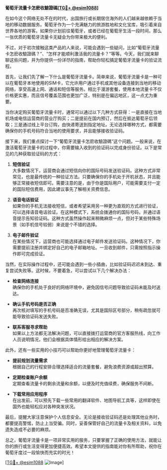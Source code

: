 **葡萄牙流量卡怎麽收驗證碼[[TG💪+ @esim1088](https://t.me/s/esim1088)]**

在如今这个网络无处不在的时代，出国旅行或长期居住海外的人们越来越依赖于当地的移动数据服务。葡萄牙作为一个充满魅力的旅游胜地和文化宝库，吸引着来自世界各地的游客。如果你计划前往葡萄牙，或者已经在葡萄牙生活一段时间，那么一张优质的葡萄牙流量卡无疑会为你带来极大的便利。

不过，对于初次接触这类产品的人来说，可能会遇到一些疑问，比如“葡萄牙流量卡怎麽收驗證碼？”、“怎样才能顺利激活我的流量卡？”等等。今天，我们就来聊聊这些问题，并为你提供一份详尽的指南，帮助你轻松搞定葡萄牙流量卡的验证流程。

首先，让我们先了解一下什么是葡萄牙流量卡。简单来说，葡萄牙流量卡是一种可以在葡萄牙本地使用的SIM卡，它允许用户通过手机或其他设备连接到当地的移动网络，享受高速上网、通话和短信等服务。相比于漫游套餐，使用本地流量卡不仅价格更实惠，而且信号覆盖范围也更加广泛，特别是在偏远地区，这一点尤为重要。

当你决定购买葡萄牙流量卡时，通常可以通过以下几种方式获得：一是直接在当地机场或电信运营商的营业厅购买；二是提前在国内预订，然后在抵达葡萄牙后领取；三是通过线上平台订购，由快递寄送到指定地址。无论选择哪种方式，都需要确保你的手机号码符合当地的使用要求，并且能够接收验证码。

接下来，我们重点探讨一下“葡萄牙流量卡怎麽收驗證碼”这个问题。一般来说，在激活葡萄牙流量卡的过程中，你需要输入收到的验证码以完成身份验证。以下是常见的几种获取验证码的方式：

1. **短信验证**  
   大多数情况下，运营商会通过短信向你的国际号码发送验证码。这种方式非常常见，也是最传统的一种验证方法。只要确保你的手机处于开机状态，并且能够正常接收短信即可。需要注意的是，由于你是国际用户，可能需要支付一定的国际短信费用，因此建议事先了解相关资费信息。

2. **语音电话验证**  
   如果你的手机无法接收短信，或者希望采用另一种更为直观的方式进行验证，可以选择语音电话验证。在这种模式下，系统会拨通你的国际号码，并通过语音提示告知验证码。这种方式虽然操作起来稍微麻烦一点，但对于某些特殊场景（如手机信号较弱）来说是个不错的选择。

3. **电子邮件验证**  
   在某些情况下，运营商也可能选择通过电子邮件发送验证码。这种情况下，你需要提前注册并绑定好自己的电子邮箱地址。一旦收到邮件，只需按照指示操作即可完成验证。

当然，在实际操作过程中，还可能会遇到一些小插曲，比如验证码迟迟未到达、重复尝试失败等。这时候，不要着急，可以尝试以下几个解决办法：

- **检查网络连接**  
  确保你的手机处于良好的网络环境中，避免因信号问题导致验证码未能及时送达。
  
- **确认手机号码是否正确**  
  再次核对填写的手机号码是否准确无误，尤其是国际区号部分，稍有疏忽就可能导致验证码发送失败。

- **联系客服寻求帮助**  
  如果以上方法都无法解决问题，可以直接拨打运营商的官方客服热线，向工作人员说明情况，他们会根据具体情形给出相应的解决方案。

此外，还有一些实用的小技巧可以帮助你更好地管理葡萄牙流量卡：

- **提前规划流量需求**  
  根据自己的行程安排合理选择适合的流量套餐，避免浪费资源或超出预算。

- **定期检查账户余额**  
  定期查看流量卡的剩余流量和余额，以便及时充值续费，确保服务不间断。

- **下载常用应用程序**  
  在出发前，可以预先下载一些常用的翻译软件、地图导航工具等，这样即使在国外也能轻松应对各种突发状况。

最后，提醒大家注意保护个人信息安全。无论是接收验证码还是处理其他业务时，都要提高警惕，防止上当受骗。同时，妥善保管好自己的流量卡及相关资料，以免遗失造成不必要的麻烦。

总之，葡萄牙流量卡是一项非常实用的服务，只要掌握了正确的使用方法，就能让你的旅行或生活变得更加便捷高效。希望本文提供的指南能对你有所帮助，祝你在葡萄牙度过一段愉快而充实的时光！

[[TG💪+ @esim1088](https://t.me/s/esim1088) ![Image](https://i.postimg.cc/4NQfJmqS/Snipaste-2025-05-13-00-14-12.png)]